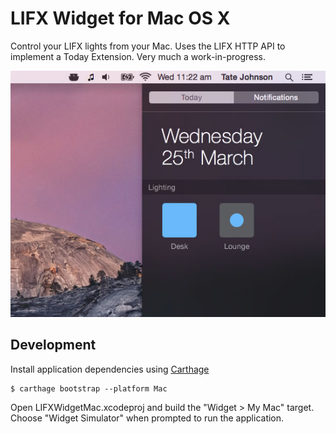 # LIFX Widget for Mac OS X

Control your LIFX lights from your Mac. Uses the LIFX HTTP API to implement a Today Extension. Very much a work-in-progress.

![](Mockup.jpg)

## Development

Install application dependencies using [Carthage](https://github.com/Carthage/Carthage)

    $ carthage bootstrap --platform Mac

Open LIFXWidgetMac.xcodeproj and build the "Widget > My Mac" target.
Choose "Widget Simulator" when prompted to run the application.

